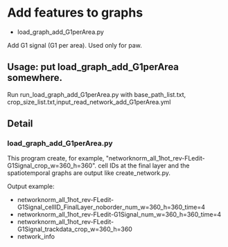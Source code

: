 # Add features to graphs

- load_graph_add_G1perArea.py

Add G1 signal (G1 per area). Used only for paw.

## Usage: put load_graph_add_G1perArea somewhere. 

Run run_load_graph_add_G1perArea.py with base_path_list.txt, crop_size_list.txt,input_read_network_add_G1perArea.yml

## Detail
### load_graph_add_G1perArea.py

This program create, for example, "networknorm_all_1hot_rev-FLedit-G1Signal_crop_w=360_h=360". cell IDs at the final layer and the spatiotemporal graphs are output like create_network.py.

Output example: 

- networknorm_all_1hot_rev-FLedit-G1Signal_cellID_FinalLayer_noborder_num_w=360_h=360_time=4
- networknorm_all_1hot_rev-FLedit-G1Signal_num_w=360_h=360_time=4
- networknorm_all_1hot_rev-FLedit-G1Signal_trackdata_crop_w=360_h=360
- network_info


